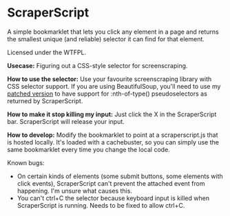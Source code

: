 # ScraperScript

A simple bookmarklet that lets you click any element in a page and returns the smallest unique (and reliable) selector it can find for that element.

Licensed under the WTFPL.

**Usecase:** Figuring out a CSS-style selector for screenscraping.

**How to use the selector:** Use your favourite screenscraping library with CSS selector support. If you are using BeautifulSoup, you'll need to use my [patched version](https://github.com/joepie91/beautifulsoup) to have support for :nth-of-type() pseudoselectors as returned by ScraperScript.

**How to make it stop killing my input:** Just click the X in the ScraperScript bar. ScraperScript will release your input.

**How to develop:** Modify the bookmarklet to point at a scraperscript.js that is hosted locally. It's loaded with a cachebuster, so you can simply use the same bookmarklet every time you change the local code.

Known bugs: 

* On certain kinds of elements (some submit buttons, some elements with click events), ScraperScript can't prevent the attached event from happening. I'm unsure what causes this.
* You can't ctrl+C the selector because keyboard input is killed when ScraperScript is running. Needs to be fixed to allow ctrl+C.
